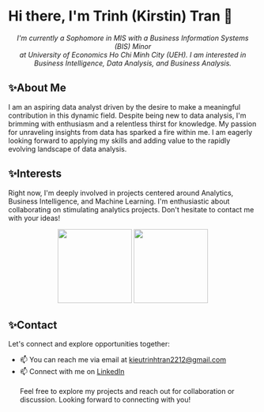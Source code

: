 # Hi there, I'm Trinh (Kirstin) Tran 👋
<p align="center"><em> I'm currently a Sophomore in MIS with a Business Information Systems (BIS) Minor <br> at University of Economics Ho Chi Minh City (UEH). I am interested in Business Intelligence, Data Analysis, and Business Analysis. </em></p>

## ✨About Me
I am an aspiring data analyst driven by the desire to make a meaningful contribution in this dynamic field.
Despite being new to data analysis, I'm brimming with enthusiasm and a relentless thirst for knowledge. 
My passion for unraveling insights from data has sparked a fire within me. 
I am eagerly looking forward to applying my skills and adding value to the rapidly evolving landscape of data analysis.
## ✨Interests
Right now, I'm deeply involved in projects centered around Analytics, Business Intelligence, and Machine Learning. 
I'm enthusiastic about collaborating on stimulating analytics projects. Don't hesitate to contact me with your ideas!

<p align='center'>
   <a href="https://github-readme-stats.vercel.app/api?username=kieutrinhtran&show_icons=true&count_private=true">
      <img height=150 
           src="https://github-readme-stats.vercel.app/api?username=kieutrinhtran&show_icons=true&count_private=true"/></a>
   <a href="https://github.com/kieutrinhtran/github-readme-stats">
      <img height=150 
           src="https://github-readme-stats.vercel.app/api/top-langs/?username=kieutrinhtran&layout=compact"/></a> 
</p>

## ✨Contact
Let's connect and explore opportunities together:
- 📫 You can reach me via email at kieutrinhtran2212@gmail.com
- 📫 Connect with me on [LinkedIn](https://www.linkedin.com/in/kieutrinhtran/) <br><br>
Feel free to explore my projects and reach out for collaboration or discussion. Looking forward to connecting with you!

